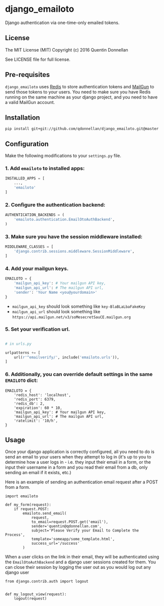 # django_emailoto

Django authentication via one-time-only emailed tokens. 

## License
The MIT License (MIT)
Copyright (c) 2016 Quentin Donnellan

See LICENSE file for full license.

## Pre-requisites
`django_emailoto` uses [Redis](http://redis.io/) to store authentication tokens and [MailGun](http://www.mailgun.com/) to send
those tokens to your users. You need to make sure you have Redis running on the
same machine as your django project, and you need to have a valid MailGun account.

## Installation

```
pip install git+git://github.com/qdonnellan/django_emailoto.git@master
```

## Configuration

Make the following modifications to your `settings.py` file.

### 1. Add `emailoto` to installed apps:
```python
INSTALLED_APPS = [
    ...,
    'emailoto'
]
```

### 2. Configure the authentication backend:
```python
AUTHENTICATION_BACKENDS = (
    'emailoto.authentication.EmailOtoAuthBackend',
)
```

### 3. Make sure you have the session middleware installed:
```python
MIDDLEWARE_CLASSES = [
    'django.contrib.sessions.middleware.SessionMiddleware',
]
```

### 4. Add your mailgun keys.
```python
EMAILOTO = {
    'mailgun_api_key': # Your mailgun API key,
    'mailgun_api_url': # The mailgun API url,
    'sender': 'Your Name <you@yourdomain>'
}
```

- `mailgun_api_key` should look something like `key-BlaBLaLbaFakeKey`
- `mailgun_api_url` should look something like `https://api.mailgun.net/v3/soMesecretSauCE.mailgun.org`

### 5. Set your verification url.

```python

# in urls.py

urlpatterns += [
    url(r'^emailverify/', include('emailoto.urls')),
]
```

### 6. Additionally, you can override default settings in the same `EMAILOTO` dict:
```
EMAILOTO = {
    'redis_host': 'localhost',
    'redis_port': 6379,
    'redis_db': 2,
    'expiration': 60 * 10,
    'mailgun_api_key': # Your mailgun API key,
    'mailgun_api_url': # The mailgun API url,
    'ratelimit': '10/h',
}
```

## Usage
Once your django application is correctly configured, all you need to do is send
an email to your users when they attempt to log in (it's up to you to determine
how a user logs in - i.e. they input their email in a form, or the input their username
in a form and you read their email from a db, only sending an email if it exists, etc.)


Here is an example of sending an authentication email request after a POST from
a form.

```
import emailoto

def my_form(request):
    if request.POST:
        emailoto.send_email(
            request,
            to_email=request.POST.get('email'),
            sender='quentin@qdonnellan.com',
            subject='Please Verify your Email to Complete the Process',
            template='someapp/some_template.html',
            success_url='/success'
        )
```

When a user clicks on the link in their email, they will be authenticated using
the `EmailOtoAuthBackend` and a django user sessions created for them. You can
close their session by logging the user out as you would log out any django user


```
from django.contrib.auth import logout


def my_logout_view(request):
    logout(request)
```
